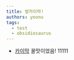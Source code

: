```yaml
---
title: 발카이막!
authors: yoonu
tags:
  - test
  - obsidiosaurus
---
```


* [카이막](/yoonu/카이막) 꿀맛이었음! 11111


